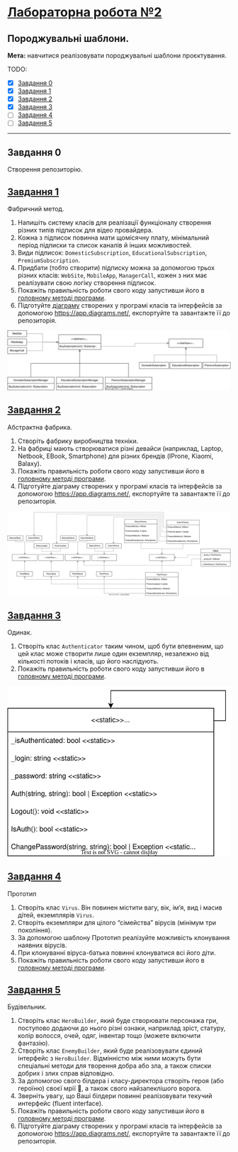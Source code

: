 # [Лабораторна робота №2](https://learn.ztu.edu.ua/mod/assign/view.php?id=199396)

## Породжувальні шаблони.

**Мета:** навчитися реалізовувати породжувальні шаблони проєктування.


TODO:
- [x] [Завдання 0](#user-content-завдання-0)
- [x] [Завдання 1](#user-content-завдання-1)
- [x] [Завдання 2](#user-content-завдання-2)
- [x] [Завдання 3](#user-content-завдання-3)
- [ ] [Завдання 4](#user-content-завдання-4)
- [ ] [Завдання 5](#user-content-завдання-5)

---

## Завдання 0

Створення репозиторію.

## [Завдання 1](FactoryLibrary)

Фабричний метод.

1. Напишіть систему класів для реалізації функціоналу
   створення різних типів підписок для відео провайдера.
2. Кожна з підписок повинна мати щомісячну плату, мінімальний
   період підписки та список каналів й інших можливостей.
3. Види підписок: `DomesticSubscription`,
   `EducationalSubscription`, `PremiumSubscription`.
4. Придбати (тобто створити) підписку можна за допомогою
   трьох різних класів: `WebSite`, `MobileApp`, `ManagerCall`, кожен з них
   має реалізувати свою логіку створення підписок.
5. Покажіть правильність роботи свого коду запустивши його в
   [головному методі програми](ConsoleApp/Program.cs#L36).
6. Підготуйте [діаграму](Diagrams/Factory.svg) створених у програмі класів та
   інтерфейсів за допомогою https://app.diagrams.net/, експортуйте та
   завантажте її до репозиторія.

![Factory Diagram](Diagrams/Factory.svg)

## [Завдання 2](AbstractFactoryLibrary)

Абстрактна фабрика.

1. Створіть фабрику виробництва техніки.
2. На фабриці мають створюватися різні девайси (наприклад,
   Laptop, Netbook, EBook, Smartphone) для різних брендів (IProne,
   Kiaomi, Balaxy).
3. Покажіть правильність роботи свого коду запустивши його в
   [головному методі програми](ConsoleApp/Program.cs#L106).
4. Підготуйте діаграму створених у програмі класів та інтерфейсів за
   допомогою https://app.diagrams.net/, експортуйте та завантажте її
   до репозиторія.

![Abstract Factory Diagram](Diagrams/Abstract%20Factory.svg)

## [Завдання 3](SingletonLibrary)

Одинак.

1. Створіть клас `Authenticator` таким чином, щоб бути
   впевненим, що цей клас може створити лише один екземпляр,
   незалежно від кількості потоків і класів, що його наслідують.
2. Покажіть правильність роботи свого коду запустивши його в
   [головному методі програми](ConsoleApp/Program.cs#L131).

![Singleton Diagram](Diagrams/Singleton.svg)

## [Завдання 4](PrototypeLibrary)

Прототип

1. Створіть клас `Virus`. Він повинен містити вагу, вік, ім’я, вид і
   масив дітей, екземплярів `Virus`.
2. Створіть екземпляри для цілого “сімейства” вірусів (мінімум
   три покоління).
3. За допомогою шаблону Прототип реалізуйте можливість
   клонування наявних вірусів.
4. При клонуванні віруса-батька повинні клонуватися всі його
   діти.
5. Покажіть правильність роботи свого коду запустивши його в
   [головному методі програми](ConsoleApp/Program.cs).

## [Завдання 5](BuilderLibrary)

Будівельник.

1. Створіть клас `HeroBuilder`, який буде створювати персонажа
   гри, поступово додаючи до нього різні ознаки, наприклад зріст,
   статуру, колір волосся, очей, одяг, інвентар тощо (можете включити
   фантазію).
2. Створіть клас `EnemyBuilder`, який буде реалізовувати єдиний
   інтерфейс з `HeroBuilder`. Відмінністю між ними можуть бути
   спеціальні методи для творення добра або зла, а також списки
   добрих і злих справ відповідно.
3. За допомогою свого білдера і класу-директора створіть героя
   (або героїню) своєї мрії 🙂, а також свого найзапеклішого ворога.
4. Зверніть увагу, що Ваші білдери повинні реалізовувати
   текучий интерфейс (fluent interface).
5. Покажіть правильність роботи свого коду запустивши його в
   [головному методі програми](ConsoleApp/Program.cs).
6. Підготуйте діаграму створених у програмі класів та
   інтерфейсів за допомогою https://app.diagrams.net/, експортуйте та
   завантажте її до репозиторія.
